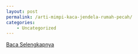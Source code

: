 ```yaml
---
layout: post
permalink: /arti-mimpi-kaca-jendela-rumah-pecah/
categories:
    - Uncategorized
---
```


[Baca Selengkapnya](/02)